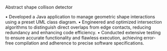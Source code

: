 Abstract shape collison detector

• Developed a Java application to manage geometric shape interactions using a preset UML class diagram.
• Engineered and optimized intersection algorithms to distinguish direct overlaps from edge contacts, reducing redundancy and
enhancing code efficiency.
• Conducted extensive testing to ensure accurate functionality and flawless execution, achieving error-free compilation and
adherence to precise software specifications.
